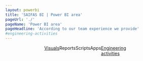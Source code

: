 ```yaml
---
layout: powerbi
title: 'SAIFAS BI | Power BI area'
pageUrl: './'
pageName: 'Power BI area'
pageHeadline: 'According to our team experience we provide'
#engineering-activities
---
```

<div class="circle-container">
  <div style="max-width: 800px; display: flex; flex-wrap: wrap; justify-content: center; position: relative;">
    <a class="circle" href="./custom-visuals/">Visuals</a>
    <a class="circle">Reports</a>
    <a class="circle">Scripts</a>
    <a class="circle">Apps</a>
    <a class="engineering-activities-btn" href="./engineering-activities/">Engineering<br>activities</a>
  </div>
</div>
